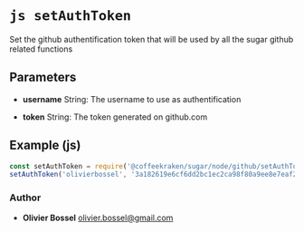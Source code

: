 


<!-- @namespace    sugar.node.github -->
<!-- @name    setAuthToken -->

# ```js setAuthToken ```


Set the github authentification token that will be used by all the sugar github related functions

## Parameters

- **username**  String: The username to use as authentification

- **token**  String: The token generated on github.com



## Example (js)

```js
const setAuthToken = require('@coffeekraken/sugar/node/github/setAuthToken');
setAuthToken('olivierbossel', '3a182619e6cf6dd2bc1ec2ca98f80a9ee8e7eaf2');
```


### Author
- **Olivier Bossel** <a href="mailto:olivier.bossel@gmail.com">olivier.bossel@gmail.com</a> 



